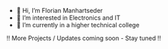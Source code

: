 - 👋 Hi, I’m Florian Manhartseder
- 👀 I’m interested in Electronics and IT
- 🌱 I’m currently in a higher technical college

!! More Projects / Updates coming soon - Stay tuned !!

<!---
CyArks/CyArks is a ✨ special ✨ repository because its `README.md` (this file) appears on your GitHub profile.
You can click the Preview link to take a look at your changes.
--->
